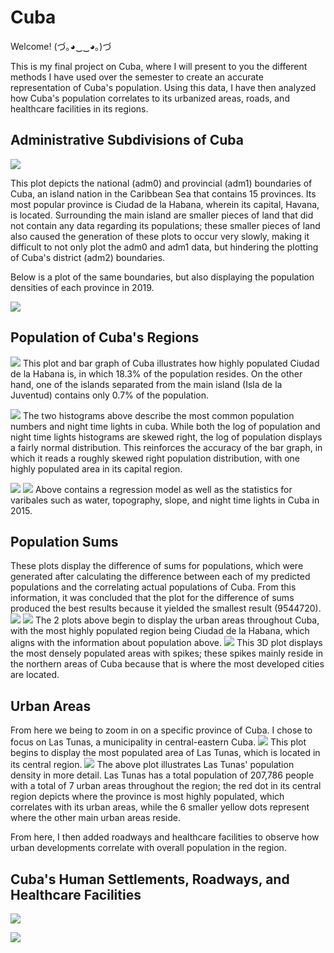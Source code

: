 # Cuba

Welcome! (づ｡◕‿‿◕｡)づ 

This is my final project on Cuba, where I will present to you the different methods I have used over the semester to create an accurate representation of Cuba's population. Using this data, I have then analyzed how Cuba's population correlates to its urbanized areas, roads, and healthcare facilities in its regions.

## Administrative Subdivisions of Cuba

![](adms.png)

This plot depicts the national (adm0) and provincial (adm1) boundaries of Cuba, an island nation in the Caribbean Sea that contains 15 provinces. Its most popular province is Ciudad de la Habana, wherein its capital, Havana, is located. Surrounding the main island are smaller pieces of land that did not contain any data regarding its populations; these smaller pieces of land also caused the generation of these plots to occur very slowly, making it difficult to not only plot the adm0 and adm1 data, but hindering the plotting of Cuba's district (adm2) boundaries.

Below is a plot of the same boundaries, but also displaying the population densities of each province in 2019.

![](cuba.png)

## Population of Cuba's Regions

![](cubaproject.png)
This plot and bar graph of Cuba illustrates how highly populated Ciudad de la Habana is, in which 18.3% of the population resides. On the other hand, one of the islands separated from the main island (Isla de la Juventud) contains only 0.7% of the population.

![](histograms.png)
The two histograms above describe the most common population numbers and night time lights in cuba. While both the log of population and night time lights histograms are skewed right, the log of population displays a fairly normal distribution. This reinforces the accuracy of the bar graph, in which it reads a roughly skewed right population distribution, with one highly populated area in its capital region.

![](cuba_reg_model.png)
![](statistics.png)
Above contains a regression model as well as the statistics for varibales such as water, topography, slope, and night time lights in Cuba in 2015. 

## Population Sums

These plots display the difference of sums for populations, which were generated after calculating the difference between each of my predicted populations and the correlating actual populations of Cuba. From this information, it was concluded that the plot for the difference of sums produced the best results because it yielded the smallest result (9544720).
![](cub_pop_sums.png)
![](cub_diff_sums.png)
The 2 plots above begin to display the urban areas throughout Cuba, with the most highly populated region being Ciudad de la Habana, which aligns with the information about population above.
![](cuba_sums_3D.png)
This 3D plot displays the most densely populated areas with spikes; these spikes mainly reside in the northern areas of Cuba because that is where the most developed cities are located.

## Urban Areas
From here we being to zoom in on a specific province of Cuba. I chose to focus on Las Tunas, a municipality in central-eastern Cuba.
![](cub_pop15.png)
This plot begins to display the most populated area of Las Tunas, which is located in its central region.
![](urbanareas.png)
The above plot illustrates Las Tunas' population density in more detail. Las Tunas has a total population of 207,786 people with a total of 7 urban areas throughout the region; the red dot in its central region depicts where the province is most highly populated, which correlates with its urban areas, while the 6 smaller yellow dots represent where the other main urban areas reside. 

From here, I then added roadways and healthcare facilities to observe how urban developments correlate with overall population in the region.

## Cuba's Human Settlements, Roadways, and Healthcare Facilities

![](healthcare_cuba.png)

![](final3Dplot.png)
